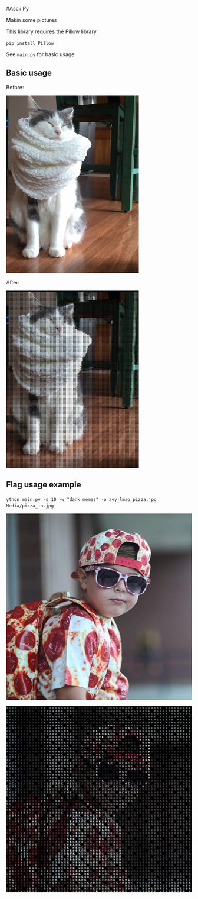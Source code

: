 #Ascii Py

Makin some pictures

This library requires the Pillow library

`pip install Pillow`

See `main.py` for basic usage

Basic usage
---

Before:

![](https://raw.githubusercontent.com/ProfOak/ascii_py/master/Media/before.jpg)

After:

![](https://raw.githubusercontent.com/ProfOak/ascii_py/master/Media/after.jpg)


Flag usage example
---

`ython main.py -s 10 -w "dank memes" -o ayy_lmao_pizza.jpg Media/pizza_in.jpg`

![](https://raw.githubusercontent.com/ProfOak/ascii_py/master/Media/pizza_in.jpg)

![](https://raw.githubusercontent.com/ProfOak/ascii_py/master/Media/ayy_lmao_pizza.jpg)
